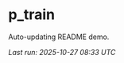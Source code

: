 # p_train

Auto-updating README demo.

<!--START_SECTION:status-->
_Last run: 2025-10-27 08:33 UTC_
<!--END_SECTION:status-->












































































































































































































































































































































































































































































































































































































































































































































































































































































































































































































































































































































































































































































































































































































































































































